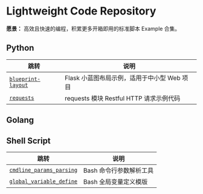 # Lightweight Code Repository

**愿景：** 高效且快速的编程，积累更多开箱即用的标准脚本 Example 合集。

## Python
| 跳转 | 说明 |
| --- | --- |
| [`blueprint-layout`](https://github.com/PokeyBoa/code-example/tree/master/python/flask/blueprintLayout) | Flask 小蓝图布局示例，适用于中小型 Web 项目 |
| [`requests`](https://github.com/PokeyBoa/code-example/tree/master/python/requests) | requests 模块 Restful HTTP 请求示例代码 |



## Golang



## Shell Script
| 跳转 | 说明 |
| --- | --- |
| [`cmdline_params_parsing`](https://github.com/PokeyBoa/code-example/tree/master/shell/cmdline_params_parsing) | Bash 命令行参数解析工具 |
| [`global_variable_define`](https://github.com/PokeyBoa/code-example/tree/master/shell/global_variable_define) | Bash 全局变量定义模版 |

